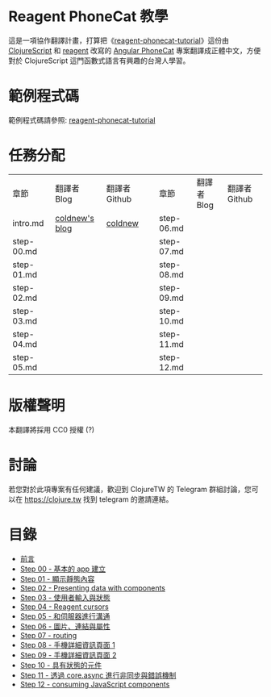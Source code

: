
Reagent PhoneCat 教學
=======

這是一項協作翻譯計畫，打算把《[reagent-phonecat-tutorial](https://github.com/vvvvalvalval/reagent-phonecat-tutorial/wiki)》這份由 [ClojureScript](https://clojurescript.org) 和 [reagent](https://reagent-project.github.io) 改寫的 [Angular PhoneCat](https://github.com/angular/angular-phonecat) 專案翻譯成正體中文，方便對於 ClojureScript 這門函數式語言有興趣的台灣人學習。

範例程式碼
=======

範例程式碼請參照: [reagent-phonecat-tutorial](https://github.com/vvvvalvalval/reagent-phonecat-tutorial)

任務分配
=======

<table width="100%">
    <tr>
        <td>章節</td>
        <td>翻譯者 Blog</td>
        <td>翻譯者 Github</td>
        <td></td>
        <td>章節</td>
        <td>翻譯者 Blog</td>
        <td>翻譯者 Github</td>
    </tr>
    <tr>
        <td>intro.md</td>
        <td><a href="https://coldnew.github.io">coldnew's blog</a></td>
        <td><a href="https://github.com/coldnew">coldnew</a></td>
        <td></td>
        <td>step-06.md</td>
        <td></td>
        <td></td>
    </tr>
    <tr>
        <td>step-00.md</td>
        <td></td>
        <td></td>
        <td></td>
        <td>step-07.md</td>
        <td></td>
        <td></td>
    </tr>
    <tr>
        <td>step-01.md</td>
        <td></td>
        <td></td>
        <td></td>
        <td>step-08.md</td>
        <td></td>
        <td></td>
    </tr> 
    <tr>
        <td>step-02.md</td>
        <td></td>
        <td></td>
        <td></td>
        <td>step-09.md</td>
        <td></td>
        <td></td>
    </tr>
    <tr>
        <td>step-03.md</td>
        <td></td>
        <td></td>
        <td></td>
        <td>step-10.md</td>
        <td></td>
        <td></td>
    </tr> 
    <tr>
        <td>step-04.md</td>
        <td></td>
        <td></td>
        <td></td>
        <td>step-11.md</td>
        <td></td>
        <td></td>
    </tr>
    <tr>
        <td>step-05.md</td>
        <td></td>
        <td></td>
        <td></td>
        <td>step-12.md</td>
        <td></td>
        <td></td>
    </tr> 
</table>


版權聲明
=======

本翻譯將採用 CC0 授權 (?)


討論
======

若您對於此項專案有任何建議，歡迎到 ClojureTW 的 Telegram 群組討論，您可以在 https://clojure.tw 找到 telegram 的邀請連結。

目錄
======

- [前言](https://github.com/clojure-tw/reagent-phonecat-tutorial-zh_TW/blob/master/intro.md)
- [Step 00 - 基本的 app 建立](https://github.com/clojure-tw/reagent-phonecat-tutorial-zh_TW/blob/master/step-00.md)
- [Step 01 - 顯示靜態內容](https://github.com/clojure-tw/reagent-phonecat-tutorial-zh_TW/blob/master/step-01.md)
- [Step 02 - Presenting data with components](https://github.com/clojure-tw/reagent-phonecat-tutorial-zh_TW/blob/master/step-02.md)
- [Step 03 - 使用者輸入與狀態](https://github.com/clojure-tw/reagent-phonecat-tutorial-zh_TW/blob/master/step-03.md)
- [Step 04 - Reagent cursors](https://github.com/clojure-tw/reagent-phonecat-tutorial-zh_TW/blob/master/step-04.md)
- [Step 05 - 和伺服器進行溝通](https://github.com/clojure-tw/reagent-phonecat-tutorial-zh_TW/blob/master/step-05.md)
- [Step 06 - 圖片、連結與屬性](https://github.com/clojure-tw/reagent-phonecat-tutorial-zh_TW/blob/master/step-06.md)
- [Step 07 - routing](https://github.com/clojure-tw/reagent-phonecat-tutorial-zh_TW/blob/master/step-07.md)
- [Step 08 - 手機詳細資訊頁面 1](https://github.com/clojure-tw/reagent-phonecat-tutorial-zh_TW/blob/master/step-08.md)
- [Step 09 - 手機詳細資訊頁面 2](https://github.com/clojure-tw/reagent-phonecat-tutorial-zh_TW/blob/master/step-09.md)
- [Step 10 - 具有狀態的元件](https://github.com/clojure-tw/reagent-phonecat-tutorial-zh_TW/blob/master/step-10.md) 
- [Step 11 - 透過 core.async 進行非同步與錯誤機制](https://github.com/clojure-tw/reagent-phonecat-tutorial-zh_TW/blob/master/step-11.md)
- [Step 12 - consuming JavaScript components](https://github.com/clojure-tw/reagent-phonecat-tutorial-zh_TW/blob/master/step-12.md)


